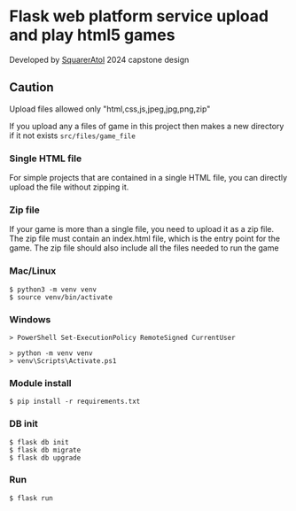# Flask web platform service upload and play html5 games
Developed by [SquarerAtol](github.com/SquarerAtol)
2024 capstone design

## Caution
Upload files allowed only "html,css,js,jpeg,jpg,png,zip"

If you upload any a files of game in this project
then makes a new directory if it not exists ```src/files/game_file```

### Single HTML file
For simple projects that are contained in a single HTML file, you can directly upload the file without zipping it.

### Zip file
If your game is more than a single file, you need to upload it as a zip file. The zip file must contain an index.html file, which is the entry point for the game. The zip file should also include all the files needed to run the game

### Mac/Linux
```
$ python3 -m venv venv
$ source venv/bin/activate
```
### Windows
```
> PowerShell Set-ExecutionPolicy RemoteSigned CurrentUser
```
```
> python -m venv venv
> venv\Scripts\Activate.ps1
```
### Module install
```
$ pip install -r requirements.txt
```
### DB init
```
$ flask db init
$ flask db migrate
$ flask db upgrade
```
### Run
```
$ flask run
```
